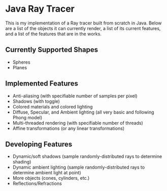 # Java Ray Tracer
This is my implementation of a Ray tracer built from scratch in Java. Below are a list of the objects it can currently render, a
list of its current features, and a list of the features that are in the works.

## Currently Supported Shapes
- Spheres
- Planes

## Implemented Features
- Anti-aliasing (with specifiable number of samples per pixel)
- Shadows (with toggle)
- Colored materials and colored lighting
- Diffuse, Specular, and Ambient lighting (all very basic and following Phong model)
- Multi-threaded rendering (with specifiable number of threads)
- Affine transformations (or any linear transformations)

## Developing Features
- Dynamic/soft shadows (sample randomly-distributed rays to determine shading)
- Dynamic ambient lighting (sample randomly-distributed rays to determine ambient light at point)
- More objects (cones, cylinders, etc.)
- Reflections/Refractions
